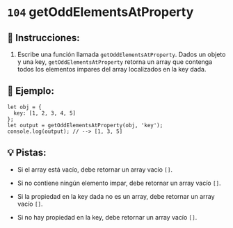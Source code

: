 # `104` getOddElementsAtProperty

## 📝 Instrucciones:

1. Escribe una función llamada `getOddElementsAtProperty`. Dados un objeto y una key, `getOddElementsAtProperty` retorna un array que contenga todos los elementos impares del array localizados en la key dada. 

## 📎 Ejemplo:

```Js
let obj = {
  key: [1, 2, 3, 4, 5]
};
let output = getOddElementsAtProperty(obj, 'key');
console.log(output); // --> [1, 3, 5]
```

## 💡 Pistas:

+ Si el array está vacío, debe retornar un array vacío `[]`.

+ Si no contiene ningún elemento impar, debe retornar un array vacío `[]`.

+ Si la propiedad en la key dada no es un array, debe retornar un array vacío `[]`.

+ Si no hay propiedad en la key, debe retornar un array vacío `[]`.
